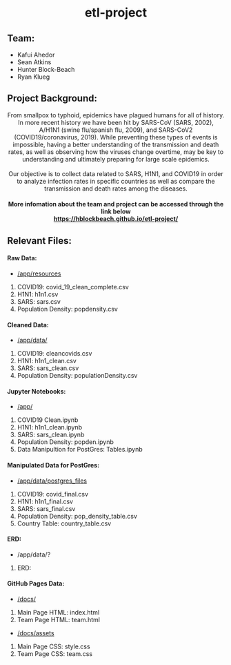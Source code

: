 # <div align="center">**etl-project**<div> 

## Team:
* Kafui Ahedor
* Sean Atkins
* Hunter Block-Beach
* Ryan Klueg




## Project Background:
<div align="center"> From smallpox to typhoid, epidemics have plagued humans for all of history. In more recent history we have been hit by SARS-CoV (SARS, 2002), A/H1N1 (swine flu/spanish flu, 2009), and SARS-CoV2 (COVID19/coronavirus, 2019). While preventing these types of events is impossible, having a better understanding of the transmission and death rates, as well as observing how the viruses change overtime, may be key to understanding and ultimately preparing for large scale epidemics. </div><br>

<div align="center">Our objective is to collect data related to SARS, H1N1, and COVID19 in order to analyze infection rates in specific countries as well as compare the transmission and death rates among the diseases. </div>

#### <div align="center"> More infomation about the team and project can be accessed through the link below<br> https://hblockbeach.github.io/etl-project/</div>


## Relevant Files:

#### Raw Data:
* [/app/resources](https://github.com/HBlockBeach/etl-project/tree/master/app/resources)
1. COVID19: covid_19_clean_complete.csv
2. H1N1: h1n1.csv
3. SARS: sars.csv
4. Population Density: popdensity.csv

#### Cleaned Data:
* [/app/data/](https://github.com/HBlockBeach/etl-project/tree/master/app/data)
1. COVID19: cleancovids.csv
2. H1N1: h1n1_clean.csv
3. SARS: sars_clean.csv
4. Population Density: populationDensity.csv

#### Jupyter Notebooks:
* [/app/](https://github.com/HBlockBeach/etl-project/tree/master/app)
1. COVID19 Clean.ipynb
2. H1N1: h1n1_clean.ipynb
3. SARS: sars_clean.ipynb
4. Population Density: popden.ipynb
5. Data Manipultion for PostGres: Tables.ipynb

#### Manipulated Data for PostGres:

* [/app/data/postgres_files](https://github.com/HBlockBeach/etl-project/tree/master/app/data/postgres_files)
1. COVID19: covid_final.csv
2. H1N1: h1n1_final.csv
3. SARS: sars_final.csv
4. Population Density: pop_density_table.csv
5. Country Table: country_table.csv

#### ERD:
* /app/data/?
1. ERD:

#### GitHub Pages Data:
* [/docs/](https://github.com/HBlockBeach/etl-project/tree/master/docs)
1. Main Page HTML: index.html
2. Team Page HTML: team.html
* [/docs/assets](hhttps://github.com/HBlockBeach/etl-project/tree/master/docs/assets)
1. Main Page CSS: style.css
2. Team Page CSS: team.css

